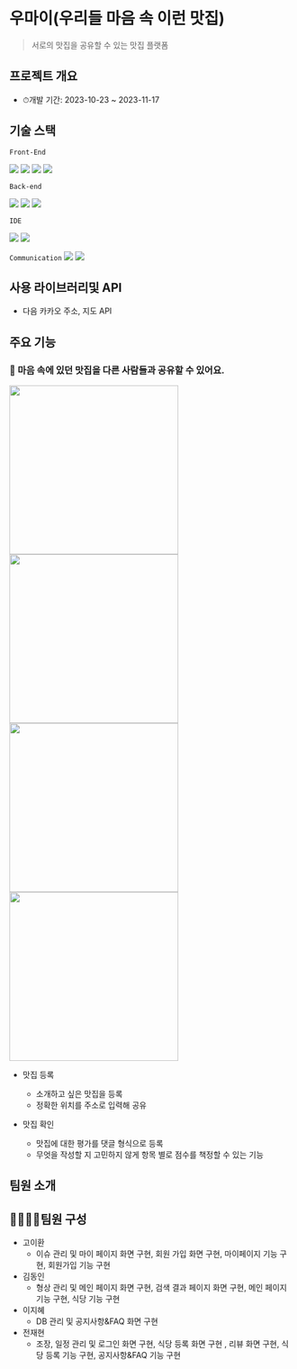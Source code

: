 # 우마이(우리들 마음 속 이런 맛집)
> 서로의 맛집을 공유할 수 있는 맛집 플랫폼

## 프로젝트 개요

- ⏱개발 기간: 2023-10-23 ~ 2023-11-17

## 기술 스택
`Front-End` 

<img src="https://img.shields.io/badge/HTML5-E34F26?style=flat-square&logo=html5&logoColor=white"/>
<img src="https://img.shields.io/badge/CSS3-1572B6?style=flat-square&logo=css3&logoColor=white">
<img src="https://img.shields.io/badge/Bootstrap-7952B3?style=flat-square&logo=bootstrap&logoColor=white">
<img src="https://img.shields.io/badge/jQuery-0769AD?style=flat-square&logo=jquery&logoColor=white"/>

`Back-end`

<img src="https://img.shields.io/badge/Java-007396?style=flat-square&logo=Java&logoColor=white">
<img src="https://img.shields.io/badge/Oracle-E0234E?style=flat-square&logo=oracle&logoColor=white">
<img src="https://img.shields.io/badge/MyBatis-000000?style=flat-square&logo=MyBatis&logoColor=white">

`IDE`

<img src="https://img.shields.io/badge/Eclipse-2C2255?style=flat-square&logo=eclipseide&logoColor=white">
<img src="https://img.shields.io/badge/Visual%20Studio%20Code-007ACC?style=flat-square&logo=visualstudiocode&logoColor=white">

`Communication`
<img src="https://img.shields.io/badge/notion-000000?style=flat-square&logo=notion&logoColor=white">
<img src="https://img.shields.io/badge/github-181717?style=flat-square&logo=github&logoColor=white">

## 사용 라이브러리및 API
- 다음 카카오 주소, 지도 API

## 주요 기능

### 🍜 마음 속에 있던 맛집을 다른 사람들과 공유할 수 있어요.  
  <img src="" height="300">
  <img src="" height="300">
  <img src="" height="300">
  <img src="" height="300">

+ 맛집 등록
  + 소개하고 싶은 맛집을 등록
  + 정확한 위치를 주소로 입력해 공유

+ 맛집 확인
  + 맛집에 대한 평가를 댓글 형식으로 등록
  + 무엇을 작성할 지 고민하지 않게 항목 별로 점수를 책정할 수 있는 기능


## 팀원 소개

## 👨‍👨‍👦‍👦팀원 구성
* 고이환
  * 이슈 관리 및 마이 페이지 화면 구현, 회원 가입 화면 구현, 마이페이지 기능 구현, 회원가입 기능 구현
* 김동인
  * 형상 관리 및 메인 페이지 화면 구현, 검색 결과 페이지 화면 구현, 메인 페이지 기능 구현, 식당 기능 구현
* 이지혜
  * DB 관리 및 공지사항&FAQ 화면 구현
* 전재현
  * 조장, 일정 관리 및 로그인 화면 구현, 식당 등록 화면 구현 , 리뷰 화면 구현, 식당 등록 기능 구현, 공지사항&FAQ 기능 구현

